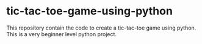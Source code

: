 # tic-tac-toe-game-using-python
This repository contain the code to create a tic-tac-toe game using python. This is a very beginner level python project.
